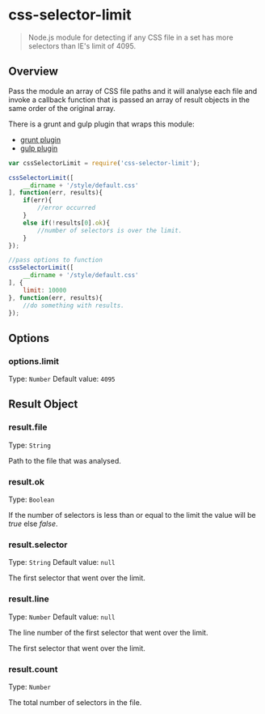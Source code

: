 # css-selector-limit

> Node.js module for detecting if any CSS file in a set has more selectors than IE's limit of 4095.

## Overview
Pass the module an array of CSS file paths and it will analyse each file and invoke a callback function that is passed an array of result objects in the same order of the original array.

There is a grunt and gulp plugin that wraps this module:
- [grunt plugin](https://github.com/accordionpeas/grunt-css-selector-limit)
- [gulp plugin](https://github.com/accordionpeas/gulp-css-selector-limit)

```js
var cssSelectorLimit = require('css-selector-limit');

cssSelectorLimit([
	__dirname + '/style/default.css'
], function(err, results){
	if(err){
		//error occurred
	}
	else if(!results[0].ok){
		//number of selectors is over the limit.
	}
});

//pass options to function
cssSelectorLimit([
	__dirname + '/style/default.css'
], {
	limit: 10000
}, function(err, results){
	//do something with results.
});
```

## Options

### options.limit
Type: `Number`
Default value: `4095`

## Result Object

### result.file
Type: `String`

Path to the file that was analysed.

### result.ok
Type: `Boolean`

If the number of selectors is less than or equal to the limit the value will be _true_ else _false_.

### result.selector
Type: `String`
Default value: `null`

The first selector that went over the limit.

### result.line
Type: `Number`
Default value: `null`

The line number of the first selector that went over the limit.

The first selector that went over the limit.

### result.count
Type: `Number`

The total number of selectors in the file.